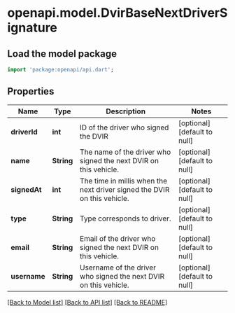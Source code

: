 # openapi.model.DvirBaseNextDriverSignature

## Load the model package
```dart
import 'package:openapi/api.dart';
```

## Properties
Name | Type | Description | Notes
------------ | ------------- | ------------- | -------------
**driverId** | **int** | ID of the driver who signed the DVIR | [optional] [default to null]
**name** | **String** | The name of the driver who signed the next DVIR on this vehicle. | [optional] [default to null]
**signedAt** | **int** | The time in millis when the next driver signed the DVIR on this vehicle. | [optional] [default to null]
**type** | **String** | Type corresponds to driver. | [optional] [default to null]
**email** | **String** | Email of the  driver who signed the next DVIR on this vehicle. | [optional] [default to null]
**username** | **String** | Username of the  driver who signed the next DVIR on this vehicle. | [optional] [default to null]

[[Back to Model list]](../README.md#documentation-for-models) [[Back to API list]](../README.md#documentation-for-api-endpoints) [[Back to README]](../README.md)


